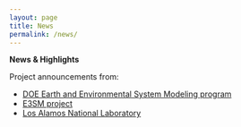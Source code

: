```yaml
---
layout: page
title: News
permalink: /news/
---
```


**News & Highlights**

Project announcements from:

- [DOE Earth and Environmental System Modeling program](https://climatemodeling.science.energy.gov/news/four-eesm-connected-scientists-receive-doe-early-career-awards)
- [E3SM project](https://e3sm.org/m-hoffman-and-b-sulman-receive-early-career-research-program-awards/)
- [Los Alamos National Laboratory](https://www.lanl.gov/discover/science-briefs/2020/July/0701-hoffman-early-career-award.php)
